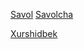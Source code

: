 
<a href='https://docs.google.com/spreadsheets/d/15_kczd6TmGL-i22iJEmjdmkr9eqp_yR7/edit?usp=sharing&ouid=104603309618412941681&rtpof=true&sd=true'>Savol</a>
<a href='https://docs.google.com/spreadsheets/d/15_kczd6TmGL-i22iJEmjdmkr9eqp_yR7/edit?usp=sharing&ouid=104603309618412941681&rtpof=true&sd=true'></a>
<a href='https://docs.google.com/spreadsheets/d/1YxvLIVy3_bUNLcvqw2Ivj8_ZUzF5xGmF/edit?usp=sharing&ouid=104603309618412941681&rtpof=true&sd=true'>Savolcha</a>

<a href='https://docs.google.com/document/d/1tSz6y05lgOcK1mizppkWgJqwrj8cLMYD/edit?usp=sharing&ouid=104603309618412941681&rtpof=true&sd=true'>Xurshidbek</a>
